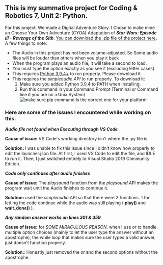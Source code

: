 
## This is my summative project for Coding & Robotics 7, Unit 2: Python.
For this project, We made a Digital Adventure Story.
I Chose to make mine an Choose Your Own Adventure (CYOA) Adaptation of ***Star Wars: Episode III - Revenge of the Sith***.
[You can download the .zip file of the project here](https://github.com/Ahendall/School-robotics-and-coding/raw/main/Unit%202%20-%20Python/%5BIMPORTANT%5D%20Summative%20Assignment/%5BIMPORTANT%5D%20Summative%20Assignment.zip).
A few things to note:
- The Audio in this project has not been volume-adjusted. So Some audio
files will be louder than others when you play it back
- When the program plays an audio file, it will take a second to load.
- You must type the option exactly as you see it (excluding letter cases)
- This requires [Python 3.9.4+](https://www.python.org/downloads/) to run properly. Please download it.
- This requires the *simpleaudio API* to run properly. To download it:
	1. Make sure you added Python 3.9.4 to PATH when installing.
	2. Run this command in your Command Prompt (Terminal or Command line if you are on a Unix System)
	![make sure pip command is the correct one for your platform](https://i.imgur.com/Yxpv6W3.png)


### Here are some of the issues I encountered while working on this.
***Audio file not found when Executing through VS Code***

**Cause of issue:** VS Code's working directory isn't where the .py file is

**Solution:** I was unable to fix this issue since I didn't know how properly to edit the launcher.json file.
At first, I used VS Code to edit the file, and IDLE to run it. Then, I just switched entirely
to Visual Studio 2019 Community Edition.


***Code only continues after audio finishes***

**Cause of issue:** The *playsound* function from the *playsound* API makes the program wait
until the Audio finishes to continue it.

**Solution:** used the *simpleaudio* API so that there were 2 functions. 1 for letting the code
continue while the audio was still playing (  **play()** and **wait_done()** ).


***Any random answer works on lines 301 & 359***

**Cause of issue:** for *SOME MIRACULOUS REASON*, when I use *or* to handle multiple option choices
(mainly to let the user type the answer without an apostrophe),  the while loop that makes sure
the user types a valid answer, just doesn't function properly.

**Solution:**: Honestly just removed the *or* and the second options without the apostrophe.
